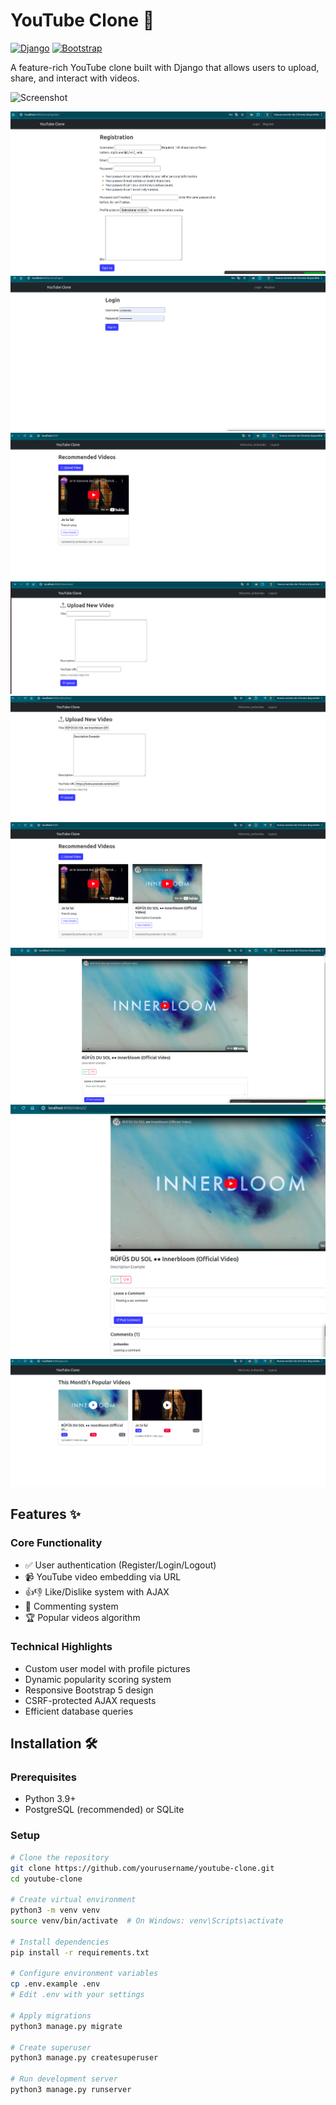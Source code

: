 # YouTube Clone 🎥

[![Django](https://img.shields.io/badge/Django-4.2-brightgreen)](https://www.djangoproject.com/)
[![Bootstrap](https://img.shields.io/badge/Bootstrap-5.3-blueviolet)](https://getbootstrap.com/)

A feature-rich YouTube clone built with Django that allows users to upload, share, and interact with videos.

![Screenshot](screenshot.png) <!-- Add your screenshot later -->


![alt text](image.png)
![alt text](image-1.png)
![alt text](image-2.png)
![alt text](image-3.png)
![alt text](image-4.png)
![alt text](image-5.png)
![alt text](image-7.png)
![alt text](image-8.png)
![alt text](image-9.png)


## Features ✨

### Core Functionality
- ✅ User authentication (Register/Login/Logout)
- 📹 YouTube video embedding via URL
- 👍👎 Like/Dislike system with AJAX
- 💬 Commenting system
- 🏆 Popular videos algorithm

### Technical Highlights
- Custom user model with profile pictures
- Dynamic popularity scoring system
- Responsive Bootstrap 5 design
- CSRF-protected AJAX requests
- Efficient database queries

## Installation 🛠️

### Prerequisites
- Python 3.9+
- PostgreSQL (recommended) or SQLite

### Setup
```bash
# Clone the repository
git clone https://github.com/yourusername/youtube-clone.git
cd youtube-clone

# Create virtual environment
python3 -m venv venv
source venv/bin/activate  # On Windows: venv\Scripts\activate

# Install dependencies
pip install -r requirements.txt

# Configure environment variables
cp .env.example .env
# Edit .env with your settings

# Apply migrations
python3 manage.py migrate

# Create superuser
python3 manage.py createsuperuser

# Run development server
python3 manage.py runserver